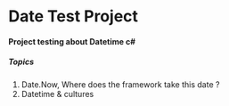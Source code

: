 # Date Test Project
#### Project testing about Datetime c#

##### Topics
1. Date.Now, Where does the framework take this date ? 
2. Datetime & cultures
